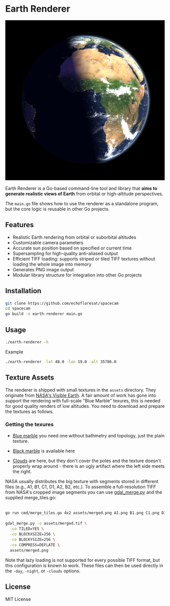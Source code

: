 # Earth Renderer

![earth_view.png](earth_view.png)

Earth Renderer is a Go-based command-line tool and library that **aims to generate realistic views of Earth** from orbital or high-altitude perspectives.

The `main.go` file shows how to use the renderer as a standalone program, but the core logic is reusable in other Go projects.

## Features

* Realistic Earth rendering from orbital or suborbital altitudes
* Customizable camera parameters
* Accurate sun position based on specified or current time
* Supersampling for high-quality anti-aliased output
* Efficient TIFF loading: supports striped or tiled TIFF textures without loading the whole image into memory
* Generates PNG image output
* Modular library structure for integration into other Go projects

## Installation

```bash
git clone https://github.com/echoflaresat/spacecam
cd spacecam
go build -o earth-renderer main.go
```

## Usage

```bash
./earth-renderer -h
```

Example

```bash
./earth-renderer -lat 48.0 -lon 19.0 -alt 35786.0 
```


## Texture Assets

The renderer is shipped with small textures in the `assets` directory. They originate from [NASA's Visible Earth](https://visibleearth.nasa.gov/). A fair amount of work has gone into support the rendering with full-scale "Blue Marble" texures, this is needed for good quality renders of low altitudes. You need to download and prepare the
textures as follows.

### Getting the texures

- [Blue marble](https://visibleearth.nasa.gov/collection/1484/blue-marble?page=3)
you need one without bathmetry and topology, just the plain texture.

- [Black marble](https://www.visibleearth.nasa.gov/images/144898/earth-at-night-black-marble-2016-color-maps) is available here

- [Clouds](https://visibleearth.nasa.gov/images/57747/blue-marble-clouds) are here, but they don't cover the poles and the texture doesn't properly wrap around - there is an ugly artifact where the left side meets the right.

NASA usually distributes the big texture with segments stored in different files (e.g., A1, B1, C1, D1, A2, B2, etc.). To assemble a full-resolution TIFF from NASA's cropped image segments you can use [gdal\_merge.py](https://gdal.org/) and
the supplied merge_tiles.go:

```bash

go run cmd/merge_tiles.go 4x2 assets/merged.png A1.png B1.png C1.png D1.png A2.png B2.png C2.png D2.png

gdal_merge.py -o assets/merged.tif \
  -co TILED=YES \
  -co BLOCKXSIZE=256 \
  -co BLOCKYSIZE=256 \
  -co COMPRESS=DEFLATE \
  assets/merged.png
```

Note that lazy loading is not supported for every possible TIFF format, but this configuration is known to work. These files can then be used directly in the `-day`, `-night`, or `-clouds` options. 

## License

MIT License
